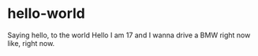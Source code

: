 # hello-world
Saying hello, to the world
Hello I am 17 and I wanna drive a BMW right now
like, right now.
